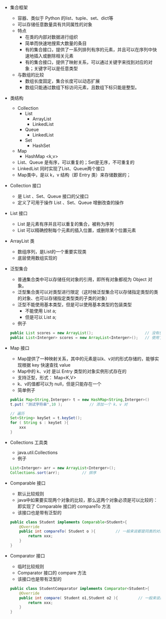 
* 集合框架
    * 容器、类似于 Python 的list、tuple、set、dict等
    * 可以存储任意数量具有共同属性的对象
    * 特点
        * 在类的内部对数据进行组织
        * 简单而快速地搜索大数量的条目
        * 有的集合接口，提供了一系列排列有序的元素，并且可以在序列中快速地插入或删除相关元素
        * 有的集合接口，提供了映射关系，可以通过关键字来找到对应的对象；关键字可以是任意类型
    * 与数组的比较
        * 数组长度固定，集合长度可以动态扩展
        * 数组只能通过数组下标访问元素，且数组下标只能是整型。

* 类结构
    * Collection
        * List
            * ArrayList
            * LinkedList
        * Queue
            * LinkedList
        * Set
            * HashSet
    * Map
        * HashMap <k,v>
    * List、Queue 是有序，可以重复的；Set是无序，不可重复的
    * LinkedList 同时实现了List、Queue两个接口
    * Map类中，是以 k，v 结构（即 Entry 类）来存储数据的；

* Collection 接口
    * 是 List 、Set、Queue 接口的父接口
    * 定义了可用于操作 List 、Set、Queue 增删改查的操作

* List 接口
    * List 是元素有序并且可以重复的集合，被称为序列
    * List 可以精确控制每个元素的插入位置，或删除某个位置元素

* ArrayList 类
    * 数组序列，是List的一个重要实现类
    * 底层使用数组实现的

* 泛型集合
    * 普通集合类中可以存储任何对象的引用，即所有对象都视为 Object 对象。
    * 泛型集合类可以对类型进行限定（这时候泛型集合可以存储指定类型的类的对象、也可以存储指定类型类的子类的对象）
    * 泛型不能使用基本类型，但是可以使用基本类型的包装类型
        * 不能使用 List<int> a;
        * 但是可以 List<Interger> a;
    * 例子
    ```java
    public List scores = new ArrayList();                       // 没有使用泛型
    public List<Interger> scores = new ArrayList<Interger>();   // 使用了泛型
    ```

* Map 接口
    * Map提供了一种映射关系，其中的元素是以k、v对的形式存储的，能够实现根据 key 快速查找 value
    * Map中的 k、v对 是以 Entry 类型的对象实例形式存在的
    * 支持泛型，形式： Map<K,V>
    * k、v的值都可以为 null，但是只能存在一个
    * 简单例子
    ```java
    public Map<String,Interger> t = new HashMap<String,Interger>()
    t.put( "测试字符串",10 );            // 添加一个 k、v 对

    // 遍历
    Set<String> keySet = t.keySet();
    for ( String s : keySet ){
        xxx
    }
    ```

* Collections 工具类
    * java.util.Collections
    * 例子
    ```java
    List<Interger> arr = new ArrayList<Interger>();
    Collections.sort(arr);          // 排序
    ```

* Comparable 接口
    * 默认比较规则
    * java中如果要实现两个对象的比较，那么这两个对象必须是可以比较的：即实现了 Comparable 接口的 compareTo 方法
    * 该接口也是带有泛型的
    ```java
    public class Student implements Comparable<Student>{
        @Override
        public int compareTo( Student o ){         // 一般来说都是同类的对象的比较
            return xxx;
        }
    }
    ```

* Comparator 接口
    * 临时比较规则
    * Comparator 接口的 compare 方法
    * 该接口也是带有泛型的
    ```java
    public class StudentComparator implements Comparator<Student>{
        @Override
        public int compare( Student o1,Student o2 ){         // 一般来说都是同类的对象的比较
            return xxx;
        }
    }
    ```



